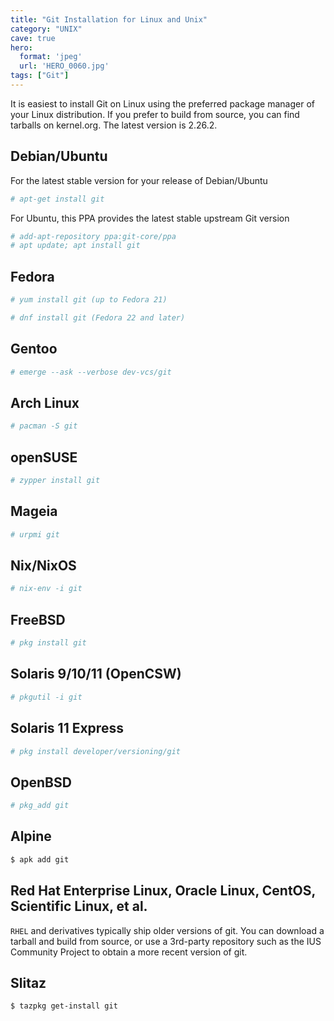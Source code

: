 ```yaml
---
title: "Git Installation for Linux and Unix"
category: "UNIX"
cave: true
hero:
  format: 'jpeg'
  url: 'HERO_0060.jpg'
tags: ["Git"]
---
```

It is easiest to install Git on Linux using the preferred package manager of your Linux distribution. If you prefer to build from source, you can find tarballs on kernel.org. The latest version is 2.26.2.

## Debian/Ubuntu

For the latest stable version for your release of Debian/Ubuntu

```sh
# apt-get install git
```

For Ubuntu, this PPA provides the latest stable upstream Git version

```sh
# add-apt-repository ppa:git-core/ppa
# apt update; apt install git
```
## Fedora

```sh
# yum install git (up to Fedora 21)
```

```sh
# dnf install git (Fedora 22 and later)
```

## Gentoo

```sh
# emerge --ask --verbose dev-vcs/git
```

## Arch Linux

```sh
# pacman -S git
```

## openSUSE

```sh
# zypper install git
```

## Mageia

```sh
# urpmi git
```

## Nix/NixOS

```sh
# nix-env -i git
```

## FreeBSD

```sh
# pkg install git
```

## Solaris 9/10/11 (OpenCSW)

```sh
# pkgutil -i git
```

## Solaris 11 Express

```sh
# pkg install developer/versioning/git
```

## OpenBSD

```sh
# pkg_add git
```

## Alpine

```sh
$ apk add git
```

## Red Hat Enterprise Linux, Oracle Linux, CentOS, Scientific Linux, et al.

`RHEL` and derivatives typically ship older versions of git. You can download a tarball and build from source, or use a 3rd-party repository such as the IUS Community Project to obtain a more recent version of git.

## Slitaz

```sh
$ tazpkg get-install git
```
